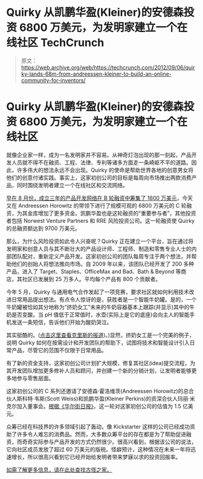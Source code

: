 # Quirky 从凯鹏华盈(Kleiner)的安德森投资 6800 万美元，为发明家建立一个在线社区 TechCrunch

> 原文：<https://web.archive.org/web/https://techcrunch.com/2012/09/06/quirky-lands-68m-from-andreessen-kleiner-to-build-an-online-community-for-inventors/>

# Quirky 从凯鹏华盈(Kleiner)的安德森投资 6800 万美元，为发明家建立一个在线社区

就像企业家一样，成为一名发明家并不容易。从神奇灯泡出现的那一刻起，产品开发人员就不得不在融资、工程、法律、专利等诸多方面走一条崎岖不平的道路。因此，许多伟大的想法永远不会出现。Quirky 的使命是帮助世界各地的创意男女将他们的创意付诸实践。事实上，这家初创公司的目标是每周向市场推出两款消费产品，同时围绕发明者建立一个在线社区和交流网络。

[早在 8 月份，成立三年的产品开发网络在 B 轮融资中筹集了 1600 万美元](https://web.archive.org/web/20221225115332/https://techcrunch.com/2011/08/04/quirky-raises-16-million-for-social-product-development-platform/)，今天又在 Andreessen Horowitz 的带领下进行了规模可观的 6800 万美元的 C 轮融资，为其金库增加了更多资金。凯鹏华盈也是这轮融资的“重要参与者”，其他投资者包括 Norwest Venture Partners 和 RRE 风险投资公司。这一轮融资使 Quirky 的总融资额达到 9700 万美元。

那么，为什么风险投资如此令人兴奋呢？Quirky 正在建立一个平台，旨在通过将发明家和创意人员与其不断壮大的产品设计师、工程师、制造和零售专业人士的内部团队配对，重新定义产品开发。这家初创公司的团队每周专注于两个想法，并帮助他们的创始人将想法推向市场。自 2009 年以来，该团队已经开发了 200 多种产品，进入了 Target、Staples、OfficeMax and Bad、Bath & Beyond 等商店，其社区已发展到 25 万多人。平均每个产品有 800 个贡献者。

今年 5 月，Quirky 与通用电气合作发起了一项竞赛，要求社区就如何利用技术改进日常用品提出想法。有点令人惊讶的是，获胜者是一个智能牛奶罐。是的，一个牛奶罐被恰如其分地称为“挤奶女工”未来的牛奶容器基本上跟踪(并显示)其中的牛奶是否变酸。当 pH 值低于正常值时，水壶(实际上是它的底座)会向主人的智能手机发送一条短信，告诉他们开始为酸奶哭泣。

其实挺酷的。([点击这里查看克里斯的报道](https://web.archive.org/web/20221225115332/https://techcrunch.com/2012/06/06/quirky-unveils-the-app-enabled-milk-jug-of-the-future-the-milkmaid/))。)显然，挤奶女工是一个完美的例子，说明 Quirky 如何在按需设计和开发团队的帮助下，试图将技术和智能设计引入日常产品，尽管它的范围不仅限于日常用品。

有了新的资金支持，这家初创公司计划扩大规模，修复其社区(idea)提交流程，为其开发团队增加更多修补人员和顾问，并创建一个新的分销计划，让发明者能够更多地参与零售层面。

这家初创公司的 C 系列还邀请了安德森·霍洛维茨(Andreessen Horowitz)的总合伙人斯科特·韦斯(Scott Weiss)和凯鹏华盈(Kleiner Perkins)的资深合伙人玛丽·米克尔加入董事会。[根据《华尔街日报》](https://web.archive.org/web/20221225115332/http://blogs.wsj.com/digits/2012/09/06/andreessen-horowitz-leads-68-million-investment-in-startup-quirky/?mod=WSJBlog)，这一轮对这家初创公司的估值为 1.5 亿美元。

众筹已经在科技界的许多领域引起了轰动，像 Kickstarter 这样的公司已经成功资助了许多令人难忘的消费品。然而，大多数众筹平台的存在都是为了帮助促进融资，而奇奇实际参与产品开发的方式仍然很少。很高兴看到，根据该公司的说法，它向社区成员发放了超过 60 万美元的版税。怪癖预计，这种情况在未来一年将迅速增长，所以很高兴看到它已经开始给发明者带来梦寐以求的投资回报率。

[如需了解更多信息，请在此处查找古怪之家。](https://web.archive.org/web/20221225115332/http://www.quirky.com/)